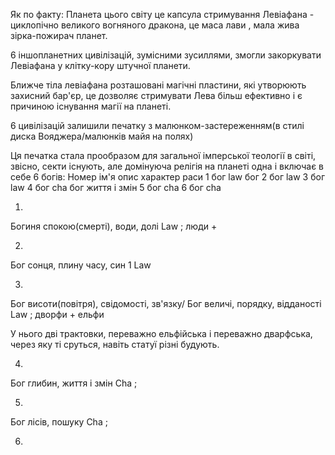 Як по факту:
Планета цього світу це капсула стримування Левіафана - циклопічно великого вогняного дракона, це маса лави , мала жива зірка-пожирач планет.

6 іншопланетних цивілізацій, зумісними зусиллями, змогли закоркувати Левіафана у клітку-кору штучної планети.

Ближче тіла левіафана розташовані магічні пластини, які утворюють захисний бар'єр, це дозволяє стримувати Лева більш ефективно і є причиною існування магії на планеті.

6 цивілізацій залишили печатку з малюнком-застереженням(в стилі диска Вояджера/малюнків майя на полях)

Ця печатка стала прообразом для загальної імперської теології в світі, звісно, секти існують, але домінуюча релігія на планеті одна і включає в себе 6 богів:
Номер ім'я опис характер раси
1 бог law бог
2 бог law
3 бог law
4 бог cha бог життя і змін
5 бог cha
6 бог cha

1)
Богиня спокою(смерті), води, долі
Law ; люди +

2)
Бог сонця, плину часу, син 1
Law

3)
Бог висоти(повітря), свідомості, зв'язку/
Бог величі, порядку, відданості
Law ; дворфи + ельфи

У нього дві трактовки, переважно ельфійська і переважно дварфська, через яку ті сруться, навіть статуї різні будують.

4)
Бог глибин, життя і змін
Cha ; 

5)
Бог лісів, пошуку
Cha ; 

6)